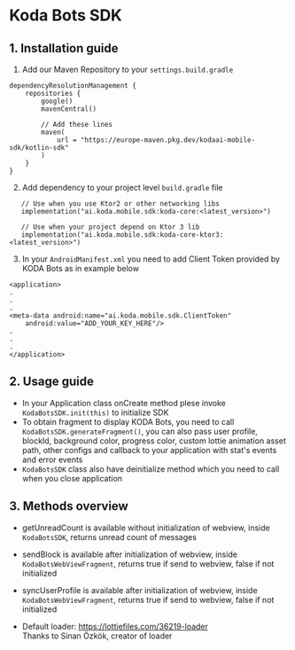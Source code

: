 # Koda Bots SDK
## 1. Installation guide

1. Add our Maven Repository to your `settings.build.gradle`
```
dependencyResolutionManagement {  
    repositories {  
        google()  
        mavenCentral()
          
	    // Add these lines
        maven(  
            url = "https://europe-maven.pkg.dev/kodaai-mobile-sdk/kotlin-sdk"  
        )  
    }  
}
```

2. Add dependency to your project level `build.gradle` file
```
   // Use when you use Ktor2 or other networking libs
   implementation("ai.koda.mobile.sdk:koda-core:<latest_version>")
   
   // Use when your project depend on Ktor 3 lib
   implementation("ai.koda.mobile.sdk:koda-core-ktor3:<latest_version>")
```
   

3. In your `AndroidManifest.xml` you need to add Client Token provided by KODA Bots as in example below
```
<application>
.
.
.
<meta-data android:name="ai.koda.mobile.sdk.ClientToken"  
    android:value="ADD_YOUR_KEY_HERE"/>
.
.
.
</application>
```

## 2. Usage guide
- In your Application class onCreate method plese invoke ```KodaBotsSDK.init(this)``` to initialize SDK
- To obtain fragment to display KODA Bots, you need to call ```KodaBotsSDK.generateFragment()```, you can also pass user profile, blockId, background color, progress color, custom lottie animation asset path, other configs and callback to your application with stat's events and error events
- ```KodaBotsSDK``` class also have deinitialize method which you need to call when you close application

## 3. Methods overview
- getUnreadCount is available without initialization of webview, inside ```KodaBotsSDK```, returns unread count of messages
- sendBlock is available after initialization of webview, inside ```KodaBotsWebViewFragment```, returns true if send to webview, false if not initialized
- syncUserProfile is available after initialization of webview, inside ```KodaBotsWebViewFragment```, returns true if send to webview, false if not initialized


- Default loader: https://lottiefiles.com/36219-loader  
  Thanks to Sinan Özkök, creator of loader
